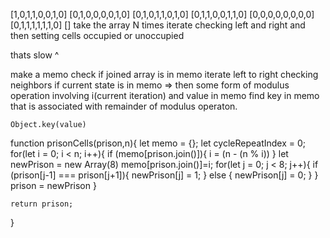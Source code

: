 [1,0,1,1,0,0,1,0]
[0,1,0,0,0,0,1,0]
[0,1,0,1,1,0,1,0]
[0,1,1,0,0,1,1,0]
[0,0,0,0,0,0,0,0]
[0,1,1,1,1,1,1,0]
[]
take the array
    N times
        iterate checking left and right and then setting cells occupied or unoccupied

thats slow ^

make a memo
check if joined array is in memo
iterate left to right checking neighbors
    if current state is in memo => then some form of modulus operation involving i(current iteration) and value in memo
    find key in memo that is associated with remainder of modulus operaton.

    Object.key(value)

function prisonCells(prison,n){
    let memo = {};
    let cycleRepeatIndex = 0;
    for(let i = 0; i < n; i++){
        if (memo[prison.join()]){
            i = (n - (n % i))
        }
        let newPrison = new Array(8)
        memo[prison.join()]=i;
        for(let j = 0; j < 8; j++){
            if (prison[j-1] === prison[j+1]){
                newPrison[j] = 1;
            } else {
                newPrison[j] = 0;
            }
        }
        prison = newPrison
    }

    return prison;
}

